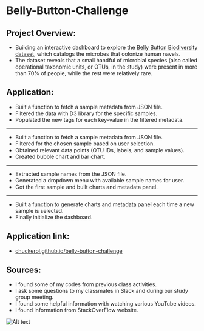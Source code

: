 # Belly-Button-Challenge #

## Project Overview:
- Building an interactive dashboard to explore the <a href="http://robdunnlab.com/projects/belly-button-biodiversity/" target="_blank">Belly Button Biodiversity dataset</a>, which catalogs the microbes that colonize human navels.
- The dataset reveals that a small handful of microbial species (also called operational taxonomic units, or OTUs, in the study) were present in more than 70% of people, while the rest were relatively rare.

## Application:
- Built a function to fetch a sample metadata from JSON file.
- Filtered the data with D3 library for the specific samples.
- Populated the new tags for each key-value in the filtered metadata.
------------------------------------------------------------------------------
- Built a function to fetch a sample metadata from JSON file.
- Filtered for the chosen sample based on user selection.
- Obtained relevant data points (OTU IDs, labels, and sample values).
- Created bubble chart and bar chart.
------------------------------------------------------------------------------
- Extracted sample names from the JSON file.
- Generated a dropdown menu with available sample names for user.
- Got the first sample and built charts and metadata panel.
------------------------------------------------------------------------------
- Built a function to generate charts and metadata panel each time a new sample is selected.
- Finally initialize the dashboard.

## Application link:
- <a href="https://chuckerol.github.io/belly-button-challenge/" target="_blank">chuckerol.github.io/belly-button-challenge</a>

## Sources:
- I found some of my codes from previous class activities.
- I ask some questions to my classmates in Slack and during our study group meeting.
- I found some helpful information with watching various YouTube videos.
- I found information from StackOverFlow website.

![Alt text](images/ss.png)
